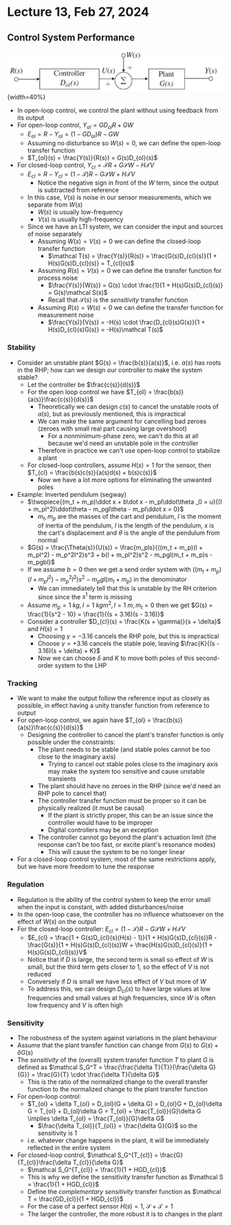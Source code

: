 # Lecture 13, Feb 27, 2024

## Control System Performance

![Open-loop control.](./imgs/lec13_1.png){width=40%}

* In open-loop control, we control the plant without using feedback from its output
* For open-loop control, $Y_{ol} = GD_{ol}R + GW$
	* $E_{ol} = R - Y_{ol} = (1 - GD_{ol})R - GW$
	* Assuming no disturbance so $W(s) = 0$, we can define the open-loop transfer function
	* $T_{ol}(s) = \frac{Y(s)}{R(s)} = G(s)D_{ol}(s)$
* For closed-loop control, $Y_{cl} = \mathcal TR + G\mathcal SW - H\mathcal TV$
	* $E_{cl} = R - Y_{cl} = (1 - \mathcal T)R - G\mathcal SW + H\mathcal TV$
		* Notice the negative sign in front of the $W$ term, since the output is subtracted from reference
	* In this case, $V(s)$ is noise in our sensor measurements, which we separate from $W(s)$
		* $W(s)$ is usually low-frequency
		* $V(s)$ is usually high-frequency
	* Since we have an LTI system, we can consider the input and sources of noise separately
		* Assuming $W(s) = V(s) = 0$ we can define the closed-loop transfer function
			* $\mathcal T(s) = \frac{Y(s)}{R(s)} = \frac{G(s)D_{cl}(s)}{1 + H(s)G(s)D_{cl}(s)} = T_{cl}(s)$
		* Assuming $R(s) = V(s) = 0$ we can define the transfer function for process noise
			* $\frac{Y(s)}{W(s)} = G(s) \cdot \frac{1}{1 + H(s)G(s)D_{cl}(s)} = G(s)\mathcal S(s)$
			* Recall that $\mathcal S(s)$ is the *sensitivity* transfer function
		* Assuming $R(s) = W(s) = 0$ we can define the transfer function for measurement noise
			* $\frac{Y(s)}{V(s)} = -H(s) \cdot \frac{D_{cl}(s)G(s)}{1 + H(s)D_{cl}(s)G(s)} = -H(s)\mathcal T(s)$

### Stability

* Consider an unstable plant $G(s) = \frac{b(s)}{a(s)}$, i.e. $a(s)$ has roots in the RHP; how can we design our controller to make the system stable?
	* Let the controller be $\frac{c(s)}{d(s)}$
	* For the open loop control we have $T_{ol} = \frac{b(s)}{a(s)}\frac{c(s)}{d(s)}$
		* Theoretically we can design $c(s)$ to cancel the unstable roots of $a(s)$, but as previously mentioned, this is impractical
		* We can make the same argument for cancelling bad zeroes (zeroes with small real part causing large overshoot)
			* For a nonminimum-phase zero, we can't do this at all because we'd need an unstable pole in the controller
		* Therefore in practice we can't use open-loop control to stabilize a plant
	* For closed-loop controllers, assume $H(s) = 1$ for the sensor, then $T_{cl} = \frac{b(s)c(s)}{a(s)d(s) + b(s)c(s)}$
		* Now we have a lot more options for eliminating the unwanted poles
* Example: Inverted pendulum (segway)
	* $\twopiece{(m_t + m_p)\ddot x + b\dot x - m_pl\ddot\theta _0 = u}{(I + m_pl^2)\ddot\theta - m_pgl\theta - m_pl\ddot x = 0}$
		* $m_t, m_p$ are the masses of the cart and pendulum, $I$ is the moment of inertia of the pendulum, $l$ is the length of the pendulum, $x$ is the cart's displacement and $\theta$ is the angle of the pendulum from normal
	* $G(s) = \frac{\Theta(s)}{U(s)} = \frac{m_pls}{((m_t + m_p)(I + m_pl^2) - m_p^2l^2)s^3 + b(I + m_pl^2)s^2 - m_pgl(m_t + m_p)s - m_pgbl}$
	* If we assume $b = 0$ then we get a send order system with $((m_t + m_p)(I + m_pl^2) - m_p^2l^2)s^2 - m_pgl(m_t + m_p)$ in the denominator
		* We can immediately tell that this is unstable by the RH criterion since since the $s^1$ term is missing
	* Assume $m_p = \SI{1}{kg}, I = \SI{1}{kgm^2}, l = \SI{1}{m}, m_t = 0$ then we get $G(s) = \frac{1}{s^2 - 10} = \frac{1}{(s + 3.16)(s - 3.16)}$
	* Consider a controller $D_{cl}(s) = \frac{K(s + \gamma)}{s + \delta}$ and $H(s) = 1$
		* Choosing $\gamma = -3.16$ cancels the RHP pole, but this is impractical
		* Choose $\gamma = +3.16$ cancels the stable pole, leaving $\frac{K}{(s - 3.16)(s + \delta) + K}$
		* Now we can choose $\delta$ and $K$ to move both poles of this second-order system to the LHP

### Tracking

* We want to make the output follow the reference input as closely as possible, in effect having a unity transfer function from reference to output
* For open-loop control, we again have $T_{ol} = \frac{b(s)}{a(s)}\frac{c(s)}{d(s)}$
	* Designing the controller to cancel the plant's transfer function is only possible under the constraints:
		* The plant needs to be stable (and stable poles cannot be too close to the imaginary axis)
			* Trying to cancel out stable poles close to the imaginary axis may make the system too sensitive and cause unstable transients
		* The plant should have no zeroes in the RHP (since we'd need an RHP pole to cancel that)
		* The controller transfer function must be proper so it can be physically realized (it must be causal)
			* If the plant is strictly proper, this can be an issue since the controller would have to be improper
			* Digital controllers may be an exception
		* The controller cannot go beyond the plant's actuation limit (the response can't be too fast, or excite plant's resonance modes)
			* This will cause the system to be no longer linear
* For a closed-loop control system, most of the same restrictions apply, but we have more freedom to tune the response

### Regulation

* Regulation is the ability of the control system to keep the error small when the input is constant, with added disturbances/noise
* In the open-loop case, the controller has no influence whatsoever on the effect of $W(s)$ on the output
* For the closed-loop controller: $E_{cl} = (1 - \mathcal T)R - G\mathcal SW + H\mathcal TV$
	* $E_{cl} = \frac{1 + G(s)D_{cl}(s)(H(s) - 1)}{1 + H(s)G(s)D_{cl}(s)}R - \frac{G(s)}{1 + H(s)G(s)D_{cl}(s)}W + \frac{H(s)G(s)D_{cl}(s)}{1 + H(s)G(s)D_{cl}(s)}V$
	* Notice that if $D$ is large, the second term is small so effect of $W$ is small, but the third term gets closer to 1, so the effect of $V$ is not reduced
	* Conversely if $D$ is small we have less effect of $V$ but more of $W$
	* To address this, we can design $D_{cl}(s)$ to have large values at low frequencies and small values at high frequencies, since $W$ is often low frequency and $V$ is often high

### Sensitivity

* The robustness of the system against variations in the plant behaviour
* Assume that the plant transfer function can change from $G(s)$ to $G(s) + \delta G(s)$
* The *sensitivity* of the (overall) system transfer function $T$ to plant $G$ is defined as $\mathcal S_G^T = \frac{\frac{\delta T}{T}}{\frac{\delta G}{G}} = \frac{G}{T} \cdot \frac{\delta T}{\delta G}$
	* This is the ratio of the normalized change to the overall transfer function to the normalized change to the plant transfer function
* For open-loop control:
	* $T_{ol} + \delta T_{ol} = D_{ol}(G + \delta G) = D_{ol}G + D_{ol}\delta G = T_{ol} + D_{ol}\delta G = T_{ol} + \frac{T_{ol}}{G}\delta G \implies \delta T_{ol} = \frac{T_{ol}}{G}\delta G$
		* $\frac{\delta T_{ol}}{T_{ol}} = \frac{\delta G}{G}$ so the sensitivity is 1
	* i.e. whatever change happens in the plant, it will be immediately reflected in the entire system
* For closed-loop control, $\mathcal S_G^{T_{cl}} = \frac{G}{T_{cl}}\frac{\delta T_{cl}}{\delta G}$
	* $\mathcal S_G^{T_{cl}} = \frac{1}{1 + HGD_{cl}}$
	* This is why we define the sensitivity transfer function as $\mathcal S = \frac{1}{1 + HGD_{cl}}$
	* Define the *complementary sensitivity* transfer function as $\mathcal T = \frac{GD_{cl}}{1 + HGD_{cl}}$
	* For the case of a perfect sensor $H(s) = 1$, $\mathcal S + \mathcal T = 1$
	* The larger the controller, the more robust it is to changes in the plant

